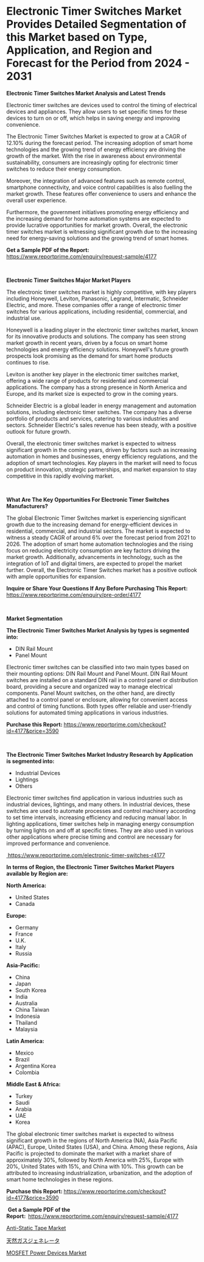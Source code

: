 <p><h1>Electronic Timer Switches Market Provides Detailed Segmentation of this Market based on Type, Application, and Region and Forecast for the Period from 2024 - 2031</h1></p><p><strong>Electronic Timer Switches Market Analysis and Latest Trends</strong></p>
<p><p>Electronic timer switches are devices used to control the timing of electrical devices and appliances. They allow users to set specific times for these devices to turn on or off, which helps in saving energy and improving convenience.</p><p>The Electronic Timer Switches Market is expected to grow at a CAGR of 12.10% during the forecast period. The increasing adoption of smart home technologies and the growing trend of energy efficiency are driving the growth of the market. With the rise in awareness about environmental sustainability, consumers are increasingly opting for electronic timer switches to reduce their energy consumption.</p><p>Moreover, the integration of advanced features such as remote control, smartphone connectivity, and voice control capabilities is also fuelling the market growth. These features offer convenience to users and enhance the overall user experience.</p><p>Furthermore, the government initiatives promoting energy efficiency and the increasing demand for home automation systems are expected to provide lucrative opportunities for market growth. Overall, the electronic timer switches market is witnessing significant growth due to the increasing need for energy-saving solutions and the growing trend of smart homes.</p></p>
<p><strong>Get a Sample PDF of the Report:&nbsp;</strong> <a href="https://www.reportprime.com/enquiry/request-sample/4177">https://www.reportprime.com/enquiry/request-sample/4177</a></p>
<p>&nbsp;</p>
<p><strong>Electronic Timer Switches Major Market Players</strong></p>
<p><p>The electronic timer switches market is highly competitive, with key players including Honeywell, Leviton, Panasonic, Legrand, Intermatic, Schneider Electric, and more. These companies offer a range of electronic timer switches for various applications, including residential, commercial, and industrial use.</p><p>Honeywell is a leading player in the electronic timer switches market, known for its innovative products and solutions. The company has seen strong market growth in recent years, driven by a focus on smart home technologies and energy efficiency solutions. Honeywell's future growth prospects look promising as the demand for smart home products continues to rise.</p><p>Leviton is another key player in the electronic timer switches market, offering a wide range of products for residential and commercial applications. The company has a strong presence in North America and Europe, and its market size is expected to grow in the coming years.</p><p>Schneider Electric is a global leader in energy management and automation solutions, including electronic timer switches. The company has a diverse portfolio of products and services, catering to various industries and sectors. Schneider Electric's sales revenue has been steady, with a positive outlook for future growth.</p><p>Overall, the electronic timer switches market is expected to witness significant growth in the coming years, driven by factors such as increasing automation in homes and businesses, energy efficiency regulations, and the adoption of smart technologies. Key players in the market will need to focus on product innovation, strategic partnerships, and market expansion to stay competitive in this rapidly evolving market.</p></p>
<p>&nbsp;</p>
<p><strong>What Are The Key Opportunities For Electronic Timer Switches Manufacturers?</strong></p>
<p><p>The global Electronic Timer Switches market is experiencing significant growth due to the increasing demand for energy-efficient devices in residential, commercial, and industrial sectors. The market is expected to witness a steady CAGR of around 6% over the forecast period from 2021 to 2026. The adoption of smart home automation technologies and the rising focus on reducing electricity consumption are key factors driving the market growth. Additionally, advancements in technology, such as the integration of IoT and digital timers, are expected to propel the market further. Overall, the Electronic Timer Switches market has a positive outlook with ample opportunities for expansion.</p></p>
<p><strong>Inquire or Share Your Questions If Any Before Purchasing This Report:</strong> <a href="https://www.reportprime.com/enquiry/pre-order/4177">https://www.reportprime.com/enquiry/pre-order/4177</a></p>
<p>&nbsp;</p>
<p><strong>Market Segmentation</strong></p>
<p><strong>The Electronic Timer Switches Market Analysis by types is segmented into:</strong></p>
<p><ul><li>DIN Rail Mount</li><li>Panel Mount</li></ul></p>
<p><p>Electronic timer switches can be classified into two main types based on their mounting options: DIN Rail Mount and Panel Mount. DIN Rail Mount switches are installed on a standard DIN rail in a control panel or distribution board, providing a secure and organized way to manage electrical components. Panel Mount switches, on the other hand, are directly attached to a control panel or enclosure, allowing for convenient access and control of timing functions. Both types offer reliable and user-friendly solutions for automated timing applications in various industries.</p></p>
<p><strong>Purchase this Report:&nbsp;</strong><a href="https://www.reportprime.com/checkout?id=4177&price=3590">https://www.reportprime.com/checkout?id=4177&price=3590</a></p>
<p>&nbsp;</p>
<p><strong>The Electronic Timer Switches Market Industry Research by Application is segmented into:</strong></p>
<p><ul><li>Industrial Devices</li><li>Lightings</li><li>Others</li></ul></p>
<p><p>Electronic timer switches find application in various industries such as industrial devices, lightings, and many others. In industrial devices, these switches are used to automate processes and control machinery according to set time intervals, increasing efficiency and reducing manual labor. In lighting applications, timer switches help in managing energy consumption by turning lights on and off at specific times. They are also used in various other applications where precise timing and control are necessary for improved performance and convenience.</p></p>
<p><a href="https://www.reportprime.com/electronic-timer-switches-r4177">&nbsp;https://www.reportprime.com/electronic-timer-switches-r4177</a></p>
<p><strong>In terms of Region, the Electronic Timer Switches Market Players available by Region are:</strong></p>
<p>
    <p> <strong> North America: </strong>
        <ul>
            <li>United States</li>
            <li>Canada</li>
        </ul>
        </p> 
    <p> <strong> Europe: </strong>
        <ul>
            <li>Germany</li>
            <li>France</li>
            <li>U.K.</li>
            <li>Italy</li>
            <li>Russia</li>
        </ul>
        </p> 
    <p> <strong> Asia-Pacific: </strong>
        <ul>
            <li>China</li>
            <li>Japan</li>
            <li>South Korea</li>
            <li>India</li>
            <li>Australia</li>
            <li>China Taiwan</li>
            <li>Indonesia</li>
            <li>Thailand</li>
            <li>Malaysia</li>
        </ul>
        </p> 
    <p> <strong> Latin America: </strong>
        <ul>
            <li>Mexico</li>
            <li>Brazil</li>
            <li>Argentina Korea</li>
            <li>Colombia</li>
        </ul>
        </p> 
    <p> <strong> Middle East & Africa: </strong>
        <ul>
            <li>Turkey</li>
            <li>Saudi</li>
            <li>Arabia</li>
            <li>UAE</li>
            <li>Korea</li>
        </ul>
    </p>
    </p>
<p><p>The global electronic timer switches market is expected to witness significant growth in the regions of North America (NA), Asia Pacific (APAC), Europe, United States (USA), and China. Among these regions, Asia Pacific is projected to dominate the market with a market share of approximately 30%, followed by North America with 25%, Europe with 20%, United States with 15%, and China with 10%. This growth can be attributed to increasing industrialization, urbanization, and the adoption of smart home technologies in these regions.</p></p>
<p><strong>Purchase this Report: </strong><a href="https://www.reportprime.com/checkout?id=4177&price=3590">https://www.reportprime.com/checkout?id=4177&price=3590</a></p>
<p>&nbsp;<strong>Get a Sample PDF of the Report:&nbsp;&nbsp;</strong><a href="https://www.reportprime.com/enquiry/request-sample/4177">https://www.reportprime.com/enquiry/request-sample/4177</a></p>
<p><strong></strong></p>
<p><p><a href="https://view.publitas.com/reportprime-1/anti-static-tape-market-trends-and-market-analysis-forecasted-for-period-2024-2031/">Anti-Static Tape Market</a></p><p><a href="https://medium.com/@sebastianhodges1/%E5%A4%A9%E7%84%B6%E3%82%AC%E3%82%B9%E7%99%BA%E9%9B%BB%E6%A9%9F%E3%81%AE%E5%B8%82%E5%A0%B4%E8%A6%8F%E6%A8%A1%E3%81%A8%E5%B8%82%E5%A0%B4%E5%8B%95%E5%90%91-%E5%AE%8C%E5%85%A8%E3%81%AA%E6%A5%AD%E7%95%8C%E6%A6%82%E8%A6%81-2024%E5%B9%B4%E3%81%8B%E3%82%892031%E5%B9%B4%E3%81%BE%E3%81%A7-2df4cc7d85aa">天然ガスジェネレータ</a></p><p><a href="https://github.com/JennyferFeil2023/Market-Research-Report-List-1/blob/main/mosfet-power-devices-market.md">MOSFET Power Devices Market</a></p></p>